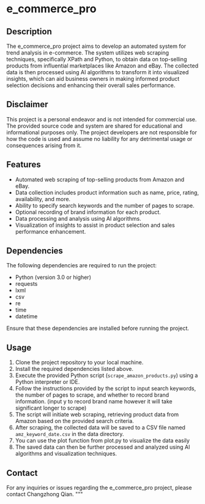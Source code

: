 # e_commerce_pro


## Description
The e_commerce_pro project aims to develop an automated system for trend analysis in e-commerce. The system utilizes web scraping techniques, specifically XPath and Python, to obtain data on top-selling products from influential marketplaces like Amazon and eBay. The collected data is then processed using AI algorithms to transform it into visualized insights, which can aid business owners in making informed product selection decisions and enhancing their overall sales performance.

## Disclaimer
This project is a personal endeavor and is not intended for commercial use. The provided source code and system are shared for educational and informational purposes only. The project developers are not responsible for how the code is used and assume no liability for any detrimental usage or consequences arising from it.

## Features
- Automated web scraping of top-selling products from Amazon and eBay.
- Data collection includes product information such as name, price, rating, availability, and more.
- Ability to specify search keywords and the number of pages to scrape.
- Optional recording of brand information for each product.
- Data processing and analysis using AI algorithms.
- Visualization of insights to assist in product selection and sales performance enhancement.

## Dependencies
The following dependencies are required to run the project:

- Python (version 3.0 or higher)
- requests
- lxml
- csv
- re
- time
- datetime

Ensure that these dependencies are installed before running the project.

## Usage
1. Clone the project repository to your local machine.
2. Install the required dependencies listed above.
3. Execute the provided Python script (`scrape_amazon_products.py`) using a Python interpreter or IDE.
4. Follow the instructions provided by the script to input search keywords, the number of pages to scrape, and whether to record brand information.
   (input y to record brand name however it will take significant longer to scrape)
5. The script will initiate web scraping, retrieving product data from Amazon based on the provided search criteria.
6. After scraping, the collected data will be saved to a CSV file named `amz_keyword_date.csv` in the data directory.
7. You can use the plot function from plot.py to visualize the data easily
8. The saved data can then be further processed and analyzed using AI algorithms and visualization techniques.

## Contact
For any inquiries or issues regarding the e_commerce_pro project, please contact Changzhong Qian.
"""
